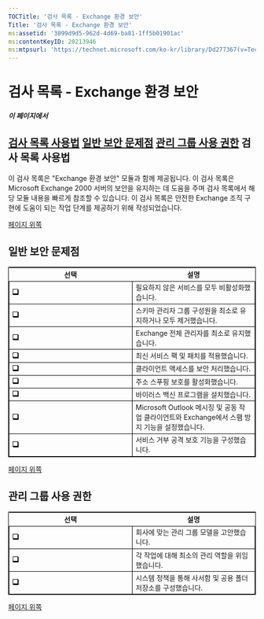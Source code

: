 ```yaml
---
TOCTitle: '검사 목록 - Exchange 환경 보안'
Title: '검사 목록 - Exchange 환경 보안'
ms:assetid: '3099d9d5-962d-4d69-ba81-1ff5b01901ac'
ms:contentKeyID: 20213946
ms:mtpsurl: 'https://technet.microsoft.com/ko-kr/library/Dd277367(v=TechNet.10)'
---
```


검사 목록 - Exchange 환경 보안
==============================

##### 이 페이지에서

[](#xsltsection121121120120)[검사 목록 사용법](#xsltsection121121120120)
[](#xsltsection122121120120)[일반 보안 문제점](#xsltsection122121120120)
[](#xsltsection124121120120)[관리 그룹 사용 권한](#xsltsection124121120120)
검사 목록 사용법
----------------

이 검사 목록은 "Exchange 환경 보안" 모듈과 함께 제공됩니다. 이 검사 목록은 Microsoft Exchange 2000 서버의 보안을 유지하는 데 도움을 주며 검사 목록에서 해당 모듈 내용을 빠르게 참조할 수 있습니다. 이 검사 목록은 안전한 Exchange 조직 구현에 도움이 되는 작업 단계를 제공하기 위해 작성되었습니다.

[](#mainsection)[페이지 위쪽](#mainsection)

일반 보안 문제점
----------------

 
<table style="border:1px solid black;">
<colgroup>
<col width="50%" />
<col width="50%" />
</colgroup>
<thead>
<tr class="header">
<th>선택</th>
<th>설명</th>
</tr>
</thead>
<tbody>
<tr class="odd">
<td style="border:1px solid black;"><img src="images/Dd277367.mnp_checkbox(ko-kr,TechNet.10).gif" /></td>
<td style="border:1px solid black;">필요하지 않은 서비스를 모두 비활성화했습니다.</td>
</tr>
<tr class="even">
<td style="border:1px solid black;"><img src="images/Dd277367.mnp_checkbox(ko-kr,TechNet.10).gif" /></td>
<td style="border:1px solid black;">스키마 관리자 그룹 구성원을 최소로 유지하거나 모두 제거했습니다.</td>
</tr>
<tr class="odd">
<td style="border:1px solid black;"><img src="images/Dd277367.mnp_checkbox(ko-kr,TechNet.10).gif" /></td>
<td style="border:1px solid black;">Exchange 전체 관리자를 최소로 유지했습니다.</td>
</tr>
<tr class="even">
<td style="border:1px solid black;"><img src="images/Dd277367.mnp_checkbox(ko-kr,TechNet.10).gif" /></td>
<td style="border:1px solid black;">최신 서비스 팩 및 패치를 적용했습니다.</td>
</tr>
<tr class="odd">
<td style="border:1px solid black;"><img src="images/Dd277367.mnp_checkbox(ko-kr,TechNet.10).gif" /></td>
<td style="border:1px solid black;">클라이언트 액세스를 보안 처리했습니다.</td>
</tr>
<tr class="even">
<td style="border:1px solid black;"><img src="images/Dd277367.mnp_checkbox(ko-kr,TechNet.10).gif" /></td>
<td style="border:1px solid black;">주소 스푸핑 보호를 활성화했습니다.</td>
</tr>
<tr class="odd">
<td style="border:1px solid black;"><img src="images/Dd277367.mnp_checkbox(ko-kr,TechNet.10).gif" /></td>
<td style="border:1px solid black;">바이러스 백신 프로그램을 설치했습니다.</td>
</tr>
<tr class="even">
<td style="border:1px solid black;"><img src="images/Dd277367.mnp_checkbox(ko-kr,TechNet.10).gif" /></td>
<td style="border:1px solid black;">Microsoft Outlook 메시징 및 공동 작업 클라이언트와 Exchange에서 스팸 방지 기능을 설정했습니다.</td>
</tr>
<tr class="odd">
<td style="border:1px solid black;"><img src="images/Dd277367.mnp_checkbox(ko-kr,TechNet.10).gif" /></td>
<td style="border:1px solid black;">서비스 거부 공격 보호 기능을 구성했습니다.</td>
</tr>
</tbody>
</table>
  
[](#mainsection)[페이지 위쪽](#mainsection)
  
관리 그룹 사용 권한  
-------------------

 
<table style="border:1px solid black;">
<colgroup>
<col width="50%" />
<col width="50%" />
</colgroup>
<thead>
<tr class="header">
<th>선택</th>
<th>설명</th>
</tr>
</thead>
<tbody>
<tr class="odd">
<td style="border:1px solid black;"><img src="images/Dd277367.mnp_checkbox(ko-kr,TechNet.10).gif" /></td>
<td style="border:1px solid black;">회사에 맞는 관리 그룹 모델을 고안했습니다.</td>
</tr>
<tr class="even">
<td style="border:1px solid black;"><img src="images/Dd277367.mnp_checkbox(ko-kr,TechNet.10).gif" /></td>
<td style="border:1px solid black;">각 작업에 대해 최소의 관리 역할을 위임했습니다.</td>
</tr>
<tr class="odd">
<td style="border:1px solid black;"><img src="images/Dd277367.mnp_checkbox(ko-kr,TechNet.10).gif" /></td>
<td style="border:1px solid black;">시스템 정책을 통해 사서함 및 공용 폴더 저장소를 구성했습니다.</td>
</tr>
</tbody>
</table>
  
[](#mainsection)[페이지 위쪽](#mainsection)
